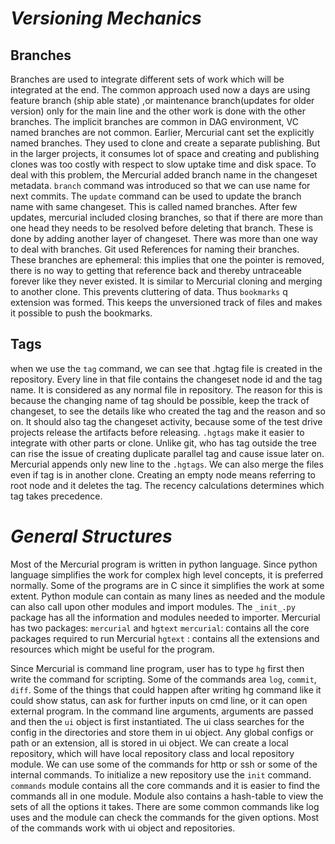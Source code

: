 
# *Versioning Mechanics*

## Branches

Branches are used to integrate different sets of work which will be integrated at the end. The common approach used now a days are using feature branch (ship able state) ,or maintenance branch(updates for older version) only for the main line and the other work is done with the other branches. The implicit branches are common in DAG environment, VC named branches are not common. Earlier, Mercurial cant set the explicitly named branches. They used to clone and create a separate publishing. But in the larger projects, it consumes lot of space and creating and publishing clones was too costly with respect to slow uptake time and disk space.
To deal with this problem, the Mercurial added branch name in the changeset metadata. `branch` command was introduced so that we can use name for next commits. The `update` command can be used to update the branch name with same changeset. This is called named branches. After few updates, mercurial included closing branches, so that if there are more than one head they needs to be resolved before deleting that branch. These is done by adding another layer of changeset.
There was more than one way to deal with branches. Git used References for naming their branches. These branches are ephemeral: this implies that one the pointer is removed, there is no way to getting that reference back and thereby untraceable forever like they never existed. It is similar to Mercurial cloning and merging to another clone. This prevents cluttering of data. Thus `bookmarks` q extension was formed. This keeps the unversioned track of files and makes it possible to push the bookmarks.

## Tags

when we use the `tag` command, we can see that .hgtag file is created in the repository. Every line in that file contains the changeset node id and the tag name. It is considered as any normal file in repository. The reason for this is because the changing name of tag should be possible, keep the track of changeset, to see the details like who created the tag and the reason and so on.  It should also tag the changeset activity, because some of the test drive projects release the artifacts before releasing. `.hgtags` make it easier to integrate with other parts or clone. Unlike git, who has tag outside the tree can rise the issue of creating duplicate parallel tag and cause issue later on.
Mercurial appends only new line to the `.hgtags`. We can also merge the files even if tag is in another clone. Creating an empty node means referring to root node and it deletes the tag. The recency calculations determines which tag takes precedence.    

# *General Structures*

Most of the Mercurial program is written in python language. Since python language simplifies the work for complex high level concepts, it is preferred normally. Some of the programs are in C since it simplifies the work at some extent. Python module can contain as many lines as needed and the module can also call upon other modules and import modules. The `_init_.py` package has all the information and modules needed to importer. 
Mercurial has two packages: `mercurial` and `hgtext`
`mercurial`: contains all the core packages required to run Mercurial
`hgtext` : contains  all the extensions and resources which might be useful for the program.

Since Mercurial is command line program, user has to type `hg` first then write the command for scripting. Some of the commands area `log`, `commit`, `diff`.
Some of the things that could happen after writing hg command like it could show status, can ask for further inputs on cmd line, or it can open external program.
In the command line arguments, arguments are passed and then the `ui` object is first instantiated. The ui class searches for the config in the directories and store them in ui object. Any global configs or path or an extension, all is stored in ui object. We can create a local repository, which will have local repository class and local repository module. We can use some of the commands for http or ssh or some of the internal commands. To initialize a new repository use the `init` command.
`commands` module contains all the core commands and it is easier to find the commands all in one module. Module also contains a hash-table to view the sets of all the options it takes. There are some common commands like log uses and the module can check the commands for the given options. Most of the commands work with ui object and repositories. 

